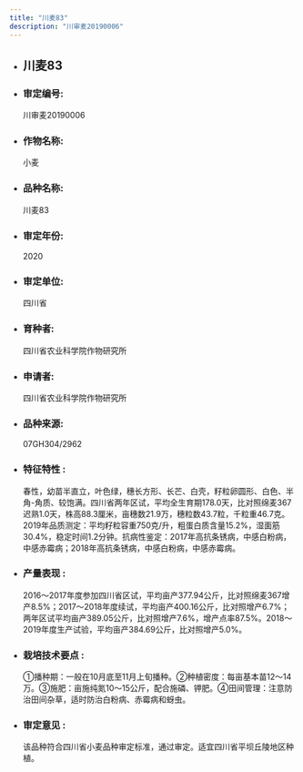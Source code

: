 ```yaml
---
title: "川麦83"
description: "川审麦20190006"
---
```

* ## 川麦83
* ###  审定编号:  
   川审麦20190006

*  ### 作物名称:  
   小麦

*   ###  品种名称: 
    川麦83

*   ### 审定年份: 
    2020

*   ### 审定单位:  
    四川省

*   ### 育种者:  
    四川省农业科学院作物研究所

*   ### 申请者:  
    四川省农业科学院作物研究所

*   ### 品种来源:  
    07GH304/2962

*   ### 特征特性 : 
    春性，幼苗半直立，叶色绿，穗长方形、长芒、白壳，籽粒卵圆形、白色、半角-角质、较饱满。四川省两年区试，平均全生育期178.0天，比对照绵麦367迟熟1.0天，株高88.3厘米，亩穗数21.9万，穗粒数43.7粒，千粒重46.7克。2019年品质测定：平均籽粒容重750克/升，粗蛋白质含量15.2%，湿面筋30.4%，稳定时间1.2分钟。抗病性鉴定：2017年高抗条锈病，中感白粉病，中感赤霉病；2018年高抗条锈病，中感白粉病，中感赤霉病。

*   ### 产量表现 : 
    2016～2017年度参加四川省区试，平均亩产377.94公斤，比对照绵麦367增产8.5%；2017～2018年度续试，平均亩产400.16公斤，比对照增产6.7%；两年区试平均亩产389.05公斤，比对照增产7.6%，增产点率87.5%。2018～2019年度生产试验，平均亩产384.69公斤，比对照增产5.0%。

*   ### 栽培技术要点 : 
    ①播种期：一般在10月底至11月上旬播种。②种植密度：每亩基本苗12～14万。③施肥：亩施纯氮10～15公斤，配合施磷、钾肥。④田间管理：注意防治田间杂草，适时防治白粉病、赤霉病和蚜虫。

*   ### 审定意见 : 
    该品种符合四川省小麦品种审定标准，通过审定。适宜四川省平坝丘陵地区种植。
